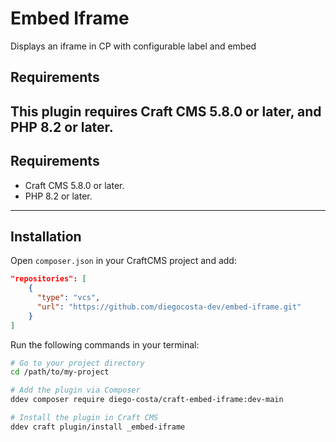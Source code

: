 # Embed Iframe

Displays an iframe in CP with configurable label and embed

## Requirements

This plugin requires Craft CMS 5.8.0 or later, and PHP 8.2 or later.
---

## Requirements

- Craft CMS 5.8.0 or later.
- PHP 8.2 or later.

---

## Installation

Open `composer.json` in your CraftCMS project and add:

```json
"repositories": [
    {
      "type": "vcs",
      "url": "https://github.com/diegocosta-dev/embed-iframe.git"
    }
]
```

Run the following commands in your terminal:

```bash
# Go to your project directory
cd /path/to/my-project

# Add the plugin via Composer
ddev composer require diego-costa/craft-embed-iframe:dev-main

# Install the plugin in Craft CMS
ddev craft plugin/install _embed-iframe
```

